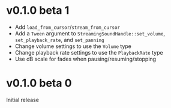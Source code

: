 # v0.1.0 beta 1

- Add `load_from_cursor`/`stream_from_cursor`
- Add a `Tween` argument to `StreamingSoundHandle::set_volume`,
  `set_playback_rate`, and `set_panning`
- Change volume settings to use the `Volume` type
- Change playback rate settings to use the `PlaybackRate` type
- Use dB scale for fades when pausing/resuming/stopping

# v0.1.0 beta 0

Initial release
